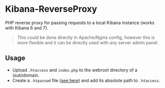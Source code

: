 # Kibana-ReverseProxy
PHP reverse proxy for passing requests to a local Kibana instance (works with Kibana 6 and 7).

> This could be done directly in Apache/Nginx config, however this is more flexible and it can be directly used with any server admin panel.

## Usage
- Upload `.htaccess` and `index.php` to the webroot directory of a (sub)domain.
- Create a `.htpasswd` file ([see here](https://www.htaccesstools.com/htpasswd-generator/)) and add its absolute path to `.htaccess`.
